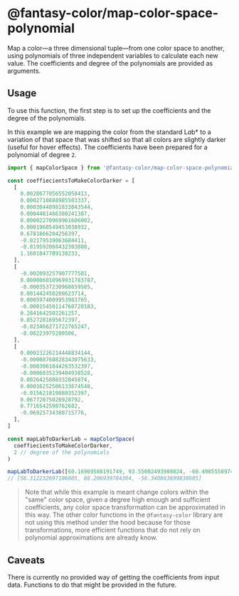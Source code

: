 # @fantasy-color/map-color-space-polynomial

Map a color—a three dimensional tuple—from one color space to another, using polynomials of three independent variables to calculate each new value. The coefficients and degree of the polynomials are provided as arguments.

## Usage

To use this function, the first step is to set up the coefficients and the degree of the polynomials.

In this example we are mapping the color from the standard L*a*b* to a variation of that space that was shifted so that all colors are slightly darker (useful for hover effects). The coefficients have been prepared for a polynomial of degree `2`.

```typescript
import { mapColorSpace } from '@fantasy-color/map-color-space-polynomial'

const coeffiecientsToMakeColorDarker = [
  [
    0.0028677056552058413,
    0.0002710888985503337,
    0.00030448981833043544,
    0.0004481466380241387,
    0.00002270969961606002,
    0.0001960549453038932,
    0.6781866204256397,
    -0.02179539063684411,
    -0.019592068432303808,
    1.1601847789138233,
  ],
  [
    -0.002093257907777501,
    0.000006010969931783787,
    -0.0003537230968659505,
    0.001442450208623714,
    0.0005974009953983765,
    -0.00015450114760720183,
    0.2841642502261257,
    0.8527281695672397,
    -0.023466271722765247,
    -8.08223975280506,
  ],
  [
    0.00023226214448834144,
    -0.00008760828343075633,
    -0.0003061844263532397,
    -0.0006035239404938528,
    0.0026425808332845874,
    0.00016252506133674548,
    -0.015621819880352397,
    0.06772075020928792,
    0.7716542598762682,
    -0.06925734380715776,
  ],
]

const mapLabToDarkerLab = mapColorSpace(
  coeffiecientsToMakeColorDarker,
  2 // degree of the polynomials
)

mapLabToDarkerLab([60.16969588191749, 93.55002493980824, -60.498555897447304])
// [56.312232697106005, 88.206939784304, -56.340863699838685]
```

> Note that while this example is meant change colors within the "same" color space, given a degree high enough and sufficient coefficients, any color space transformation can be approximated in this way. The other color functions in the `@fantasy-color` library are not using this method under the hood because for those transformations, more efficient functions that do not rely on polynomial approximations are already know.

## Caveats

There is currently no provided way of getting the coefficients from input data. Functions to do that might be provided in the future.
